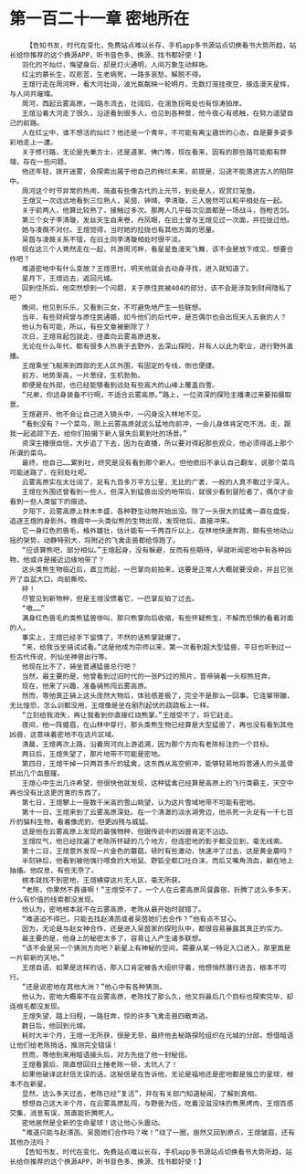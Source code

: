 # 第一百二十一章 密地所在
        【告知书友，时代在变化，免费站点难以长存，手机app多书源站点切换看书大势所趋，站长给你推荐的这个换源APP，听书音色多、换源、找书都好使！】
       羽化的不灿烂，悔望身后，却是灯火通明，人间万象生动鲜艳。
       红尘的慕长生，叹悲苦，生老病死，一路多哀愁，解脱不得。
       王煊行走在周河畔，看大河壮阔，波光粼粼映一轮明月，无数灯笼挂夜空，接连漫天星辉，与人间共璀璨。
       周河，西起云雾高原，一路东流去，壮阔后，在湍急拐弯处也有惊涛拍岸。
       王煊沿着大河走了很久，沿途看到很多人，也见到各种景，他今夜心有感触，在努力遥望自己的前路。
       人在红尘中，谁不想活的灿烂？他还是一个青年，不可能有离尘遁世的心态，自是要多姿多彩地走上一遭。
       关于修行路，无论是先秦方士，还是道家、佛门等，现在看来，固有的那些路可能都有弊端，存在一些问题。
       他还年轻，拨开迷雾，会探索出属于他自己的绚烂未来，前提是，沿途不能落进古人的陷阱中。
       周河这个时节非常的热闹，简直有些像古代的上元节，到处是人，观赏灯笼鱼。
       王煊又一次远远地看到三位熟人，吴茵、钟晴、李清璇，三人居然可以和平相处在一起。
       关于前两人，他算比较熟了，接触过多次。那两人几乎每次见面都是一场战斗，唇枪舌剑。
       第三个女子李清璇，发丝天生自来卷，丹凤眼，在旧土曾与王煊见过一次面，并拉拢过他。
       她与凌薇不对付。王煊觉得，当时她的拉拢也有其他方面的思量。
       吴茵与凌薇关系不错，在旧土同李清璇相处时很平淡。
       现在这三个人竟然走在一起，共游周河畔，看星星鱼漫天飞舞，该不会是放下成见，想要合作吧？
       难道密地中有什么变故？王煊思忖，明天他就会去动身寻找，进入就知道了。
       星月下，王煊远去，返回元城。
       回到住所后，他突然想到一个问题，关于原住民被404的部分，该不会是涉及到财阀隐私了吧？
       晚间，他见到乐乐，又看到三女，不可避免地产生一些联想。
       当年，有些财阀曾与原住民通婚，如今他们的后代中，是否偶尔也会出现天人五衰的人？
       他认为有可能，所以，有些文章被删除了？
       次日，王煊背起包就走，径直向云雾高原进发。
       无论在什么年代，都有很多人热衷于去野外，去深山探险，并有人以此为职业，进行野外直播。
       王煊乘坐飞艇来到西部的无人区外围，有固定的专线，倒也便捷。
       前方，地势渐高，一片葱绿，生机勃勃。
       即便是在外部，也已经能够看到远处有些高大的山峰上覆盖白雪。
       “兄弟，你这身装备不行啊，不适合云雾高原。”路上，一位资深的探险主播凑过来要拍摄取景。
       王煊避开，他不会让自己进入镜头中，一闪身没入林地不见。
       “看到没有？一个菜鸟，刚上云雾高原就这么猛地向前冲，一会儿身体肯定吃不消。走，跟我一起追踪下去，给你们拍摄下新人冒失后累到吐的场景。”
       资深主播很自信，大步追了下去，因为在直播，所以要对得起那些观众，他必须得追上那个所谓的菜鸟。
       最终，他自己……累到吐，终究是没有看到那个新人。但他依旧不承认自己翻车，说那个菜鸟可能迷路了，在别处吐呢。
       云雾高原实在太壮阔了，足有九百多万平方公里，无比的广袤，一般的人真不敢过于深入。
       王煊在外围还曾看到一些人，但深入到猛兽出没的地带后，就很少看到冒险者了，偶尔才会看到一些人类留下的痕迹。
       夕阳下，云雾高原上林木丰盛，各种野生动物开始出没。除了一头很大的猛禽一直在盘旋，追逐王煊的身影外。晚霞中一头类似熊的生物出现，发现他后，直接冲来。
       它一身红色的兽毛，格外雄壮，估计能有一千两百斤以上，在林地快速奔跑，颇有些地动山摇的架势，动静特别大，将附近的飞禽走兽都给惊跑了。
       “应该算熊吧，部分相似。”王煊起身，没有躲避，反而有些期待，早就听闻密地中有各种凶物，他或许是接近边缘地带了？
       这头类熊生物临近后，直立而起，一巴掌向前拍来，这要是正常人大概就要没命，并且它张开了血盆大口，向前撕咬。
       砰！
       尽管见到新物种，但是王煊没惯着它，一巴掌反拍了过去。
       “嗷……”
       满身红色兽毛的类熊猛兽惨叫，那只熊掌向后收缩，有些怀疑熊生，不解而恐惧的看着对面的人。
       事实上，王煊已经手下留情了，不然的话熊掌就爆了。
       “来，给我当坐骑试试看。”这是他成为宗师以来，第一次看到超大型猛兽，平日也听到过一些古代传说，列仙坐神兽出行等。
       他现在比不了，骑坐普通猛兽总行吧？
       当然，最主要的是，他曾看到过旧时代的一张PS过的照片，普帝骑着一头棕熊狂奔。
       现在，他来了兴趣，准备骑熊闯云雾高原。
       然而，等他真正骑上这头庞然大物后，体验感差极了，完全不是那么一回事。它连窜带蹦，无比惶恐，怎么训都没用，王煊像是坐在剧烈起伏的跷跷板上一样。
       “立刻给我消失，再让我看到你直接红烧熊掌。”王煊受不了，将它赶走。
       夜间，他一阵蹙眉，在山林中穿行，那头类熊生物已经算是大型猛兽了，再也没有看到其他凶兽，这意味着密地不在这片区域。
       清晨，王煊再次上路，沿着周河向上游追溯，因为那个方向有老陈标注的一个目标。
       两日后，王煊失望了，那片地带不可能是密地。
       第四日，王煊干掉一只两百多斤的猛禽，这东西从高空俯冲，能够轻易地将普通人的头盖骨抓出几个血窟窿。
       王煊心中生出几许希望，但很快他就发现，这种猛禽已经算是高原上的飞行类霸主，天空中再也没有比这更厉害的东西了。
       第七日，王煊攀上一座数千米高的雪山眺望，认为这片雪域地带不可能有密地。
       第十一日，王煊来到了云雾高原深处。在一个清澈的淡水湖旁边，他杀死一头足有一千七百斤的猫科生物，看着像虎豹，但更凶残与威猛。
       这是他在云雾高原上发现的最强物种，但跟传说中的凶兽肯定不沾边。
       王煊叹气，他已经找遍了老陈所怀疑的几个地方，但连密地的影子都没见到，毫无线索。
       第十二日，王煊意外发现一片金色的蘑菇，顿时有些激动，快速冲了过去，这是黄金蘑吗？
       半刻钟后，他看到被他强行喂食的大地鼠、野狐全都口吐白沫，而后又嘴角流血，躺在地上抽搐。他叹息，有些无奈了。
       根本就找不到密地，王煊横穿这片无人区，毫无所获。
       “老陈，你果然不靠谱啊！”王煊受不了，一个人在云雾高原风餐露宿，折腾了这么多多天，什么有价值的线索都没发现。
       他认为，密地根本就不在云雾高原，老陈从最开始时就错了。
       “难道迫不得已，只能去找赵清菡或者吴茵她们去合作？”他有点不甘心。
       因为，无论是与赵女神合作，还是进入吴茵家的探险队中，都很容易暴露其真正的实力。
       最主要的是，他身上的秘密太多了，容易让人产生诸多联想。
       “该不会是另一个猜测方向吧？新星上有神秘的空间，需要从某一特定入口进入，那里面是一片崭新的天地。”
       王煊自语，如果是这样的话，那入口肯定被各大组织守着，他想悄然潜行进去，根本不可行。
       “还是说密地在其他大洲？”他心中有各种猜测。
       他认为，密地大概率不在云雾高原，老陈找了那么久，他又将最后几个目标也探索完毕，却连根毛都没发现。
       王煊失望，踏上归程，一路狂奔，惊的许多飞禽走兽四散奔逃。
       数日后，他回到元城。
       耗时大半个月，王煊一无所获，很是无奈，最终他去秘路探险组织在元城的分部，想借暗语让他们给老陈捎话，推测完全错误！
       然而，等他到来用暗语接头后，对方先给了他一封秘信。
       王煊看罢后，简直想回旧土捶老陈一顿，太坑人了！
       如果他破译这封信无误的话，这秘信是在告诉他，无论是福地还是密地都是独立的星球，根本不在新星。
       显然，这么多天过去，老陈已经“复活”，并在有关部门知道秘闻，了解到真相。
       想想自己这大半个月，在云雾高原乱闯，与野兽为伍，吃着没滋没味的焦黑烤肉，王煊百感交集，消息有误，简直能折腾死人。
       密地居然是全新的生命星球！这让他心头震动。
       “难道只能与赵清菡、吴茵她们合作吗？唉！”绕了一圈，居然又回到原点，王煊皱眉，还有其他办法吗？
       【告知书友，时代在变化，免费站点难以长存，手机app多书源站点切换看书大势所趋，站长给你推荐的这个换源APP，听书音色多、换源、找书都好使！】